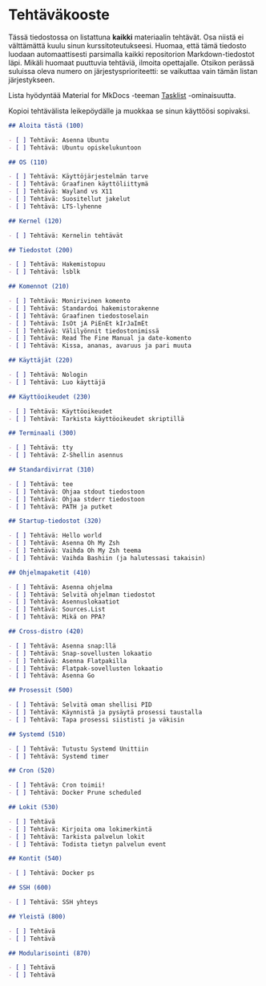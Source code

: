 
# Tehtäväkooste

Tässä tiedostossa on listattuna **kaikki** materiaalin tehtävät. Osa niistä ei välttämättä 
kuulu sinun kurssitoteutukseesi. Huomaa, että tämä tiedosto luodaan automaattisesti parsimalla 
kaikki repositorion Markdown-tiedostot läpi. Mikäli huomaat puuttuvia tehtäviä, ilmoita opettajalle.
Otsikon perässä suluissa oleva numero on järjestysprioriteetti: se vaikuttaa vain tämän listan järjestykseen.

Lista hyödyntää Material for MkDocs -teeman [Tasklist](https://squidfunk.github.io/mkdocs-material/reference/lists/#using-task-lists) -ominaisuutta.

Kopioi tehtävälista leikepöydälle ja muokkaa se sinun käyttöösi sopivaksi.


```markdown
## Aloita tästä (100)

- [ ] Tehtävä: Asenna Ubuntu
- [ ] Tehtävä: Ubuntu opiskelukuntoon

## OS (110)

- [ ] Tehtävä: Käyttöjärjestelmän tarve
- [ ] Tehtävä: Graafinen käyttöliittymä
- [ ] Tehtävä: Wayland vs X11
- [ ] Tehtävä: Suositellut jakelut
- [ ] Tehtävä: LTS-lyhenne

## Kernel (120)

- [ ] Tehtävä: Kernelin tehtävät

## Tiedostot (200)

- [ ] Tehtävä: Hakemistopuu
- [ ] Tehtävä: lsblk

## Komennot (210)

- [ ] Tehtävä: Monirivinen komento
- [ ] Tehtävä: Standardoi hakemistorakenne
- [ ] Tehtävä: Graafinen tiedostoselain
- [ ] Tehtävä: IsOt jA PiEnEt kIrJaImEt
- [ ] Tehtävä: Välilyönnit tiedostonimissä
- [ ] Tehtävä: Read The Fine Manual ja date-komento
- [ ] Tehtävä: Kissa, ananas, avaruus ja pari muuta

## Käyttäjät (220)

- [ ] Tehtävä: Nologin
- [ ] Tehtävä: Luo käyttäjä

## Käyttöoikeudet (230)

- [ ] Tehtävä: Käyttöoikeudet
- [ ] Tehtävä: Tarkista käyttöoikeudet skriptillä

## Terminaali (300)

- [ ] Tehtävä: tty
- [ ] Tehtävä: Z-Shellin asennus

## Standardivirrat (310)

- [ ] Tehtävä: tee
- [ ] Tehtävä: Ohjaa stdout tiedostoon
- [ ] Tehtävä: Ohjaa stderr tiedostoon
- [ ] Tehtävä: PATH ja putket

## Startup-tiedostot (320)

- [ ] Tehtävä: Hello world
- [ ] Tehtävä: Asenna Oh My Zsh
- [ ] Tehtävä: Vaihda Oh My Zsh teema
- [ ] Tehtävä: Vaihda Bashiin (ja halutessasi takaisin)

## Ohjelmapaketit (410)

- [ ] Tehtävä: Asenna ohjelma
- [ ] Tehtävä: Selvitä ohjelman tiedostot
- [ ] Tehtävä: Asennuslokaatiot
- [ ] Tehtävä: Sources.List
- [ ] Tehtävä: Mikä on PPA?

## Cross-distro (420)

- [ ] Tehtävä: Asenna snap:llä
- [ ] Tehtävä: Snap-sovellusten lokaatio
- [ ] Tehtävä: Asenna Flatpakilla
- [ ] Tehtävä: Flatpak-sovellusten lokaatio
- [ ] Tehtävä: Asenna Go

## Prosessit (500)

- [ ] Tehtävä: Selvitä oman shellisi PID
- [ ] Tehtävä: Käynnistä ja pysäytä prosessi taustalla
- [ ] Tehtävä: Tapa prosessi siististi ja väkisin

## Systemd (510)

- [ ] Tehtävä: Tutustu Systemd Unittiin
- [ ] Tehtävä: Systemd timer

## Cron (520)

- [ ] Tehtävä: Cron toimii!
- [ ] Tehtävä: Docker Prune scheduled

## Lokit (530)

- [ ] Tehtävä
- [ ] Tehtävä: Kirjoita oma lokimerkintä
- [ ] Tehtävä: Tarkista palvelun lokit
- [ ] Tehtävä: Todista tietyn palvelun event

## Kontit (540)

- [ ] Tehtävä: Docker ps

## SSH (600)

- [ ] Tehtävä: SSH yhteys

## Yleistä (800)

- [ ] Tehtävä
- [ ] Tehtävä

## Modularisointi (870)

- [ ] Tehtävä
- [ ] Tehtävä


```